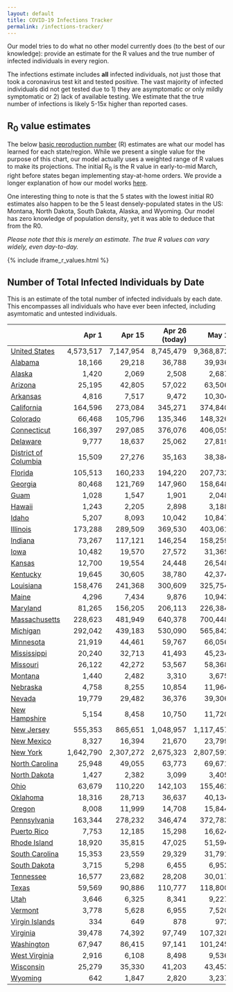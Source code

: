 ```yaml
---
layout: default
title: COVID-19 Infections Tracker
permalink: /infections-tracker/
---
```


Our model tries to do what no other model currently does (to the best of our knowledge): provide an estimate for the R values and the true number of infected individuals in every region.

The infections estimate includes **all** infected individuals, not just those that took a coronavirus test kit and tested positive. The vast majority of infected individuals did not get tested due to 1) they are asymptomatic or only mildly symptomatic or 2) lack of available testing. We estimate that the true number of infections is likely 5-15x higher than reported cases.

## R<sub>0</sub> value estimates

The below [basic reproduction number](https://en.wikipedia.org/wiki/Basic_reproduction_number) (R) estimates are what our model has learned for each state/region. While we present a single value for the purpose of this chart, our model actually uses a weighted range of R values to make its projections. The initial R<sub>0</sub> is the R value in early-to-mid March, right before states began implementing stay-at-home orders. We provide a longer explanation of how our model works [here](/model-details).

One interesting thing to note is that the 5 states with the lowest initial R0 estimates also happen to be the 5 least densely-populated states in the US: Montana, North Dakota, South Dakota, Alaska, and Wyoming. Our model has zero knowledge of population density, yet it was able to deduce that from the R0.

*Please note that this is merely an estimate. The true R values can vary widely, even day-to-day.*

{% include iframe_r_values.html %}

## Number of Total Infected Individuals by Date
This is an estimate of the total number of infected individuals by each date. This encompasses all individuals who have ever been infected, including asymtomatic and untested individuals.

|                                |     Apr 1 |    Apr 15 |   Apr 26 (today) |     May 1 |    May 15 |   Jun 1 |   Jun 15 |   Jul 1 |    Jul 15 |     Aug 1 |
|--------------------------------|----------:|----------:|-----------------:|----------:|----------:|--------:|---------:|--------:|----------:|----------:|
| [United States](/us)           | 4,573,517 | 7,147,954 |        8,745,479 | 9,368,872 | 10,844,101 | 12,223,646 | 13,285,654 | 14,569,572 | 15,808,610 | 17,540,250 |
| [Alabama](/us-al)              |    18,166 |    29,218 |           36,788 |    39,936 |     47,828 |     55,654 |     61,603 |     68,065 |     73,469 |     80,191 |
| [Alaska](/us-ak)               |     1,420 |     2,069 |            2,508 |     2,687 |      3,117 |      3,498 |      3,718 |      3,845 |      3,883 |      3,901 |
| [Arizona](/us-az)              |    25,195 |    42,805 |           57,022 |    63,506 |     81,482 |    102,496 |    122,076 |    149,737 |    180,525 |    230,134 |
| [Arkansas](/us-ar)             |     4,816 |     7,517 |            9,472 |    10,304 |     12,422 |     14,538 |     16,113 |     17,735 |     19,019 |     20,582 |
| [California](/us-ca)           |   164,596 |   273,084 |          345,271 |   374,840 |    449,039 |    526,144 |    593,658 |    688,219 |    794,698 |    969,292 |
| [Colorado](/us-co)             |    66,468 |   105,796 |          135,346 |   148,326 |    182,995 |    221,518 |    256,024 |    303,246 |    353,543 |    428,631 |
| [Connecticut](/us-ct)          |   166,397 |   297,085 |          376,076 |   406,055 |    473,976 |    531,726 |    571,036 |    612,054 |    644,818 |    680,730 |
| [Delaware](/us-de)             |     9,777 |    18,637 |           25,062 |    27,819 |     35,011 |     42,712 |     49,295 |     57,762 |     66,159 |     77,773 |
| [District of Columbia](/us-dc) |    15,509 |    27,276 |           35,163 |    38,384 |     46,328 |     54,090 |     60,119 |     67,132 |     73,351 |     80,934 |
| [Florida](/us-fl)              |   105,513 |   160,233 |          194,220 |   207,732 |    240,724 |    273,705 |    301,426 |    338,580 |    378,824 |    442,629 |
| [Georgia](/us-ga)              |    80,468 |   121,769 |          147,960 |   158,648 |    190,082 |    232,883 |    274,090 |    330,417 |    389,809 |    475,207 |
| [Guam](/us-gu)                 |     1,028 |     1,547 |            1,901 |     2,048 |      2,411 |      2,756 |      2,996 |      3,216 |      3,367 |      3,524 |
| [Hawaii](/us-hi)               |     1,243 |     2,205 |            2,898 |     3,188 |      3,906 |      4,579 |      5,021 |      5,371 |      5,549 |      5,684 |
| [Idaho](/us-id)                |     5,207 |     8,093 |           10,042 |    10,847 |     12,843 |     14,765 |     16,133 |     17,446 |     18,385 |     19,404 |
| [Illinois](/us-il)             |   173,288 |   289,509 |          369,530 |   403,061 |    488,762 |    578,917 |    656,779 |    761,257 |    870,934 |  1,032,452 |
| [Indiana](/us-in)              |    73,267 |   117,121 |          146,254 |   158,259 |    188,493 |    219,699 |    246,168 |    281,071 |    317,401 |    371,228 |
| [Iowa](/us-ia)                 |    10,482 |    19,570 |           27,572 |    31,365 |     42,232 |     55,406 |     67,937 |     85,739 |    105,451 |    136,794 |
| [Kansas](/us-ks)               |    12,700 |    19,554 |           24,448 |    26,548 |     32,052 |     38,021 |     43,210 |     50,089 |     57,402 |     68,844 |
| [Kentucky](/us-ky)             |    19,645 |    30,605 |           38,780 |    42,374 |     52,027 |     62,911 |     72,848 |     86,798 |    102,336 |    127,477 |
| [Louisiana](/us-la)            |   158,476 |   241,368 |          300,609 |   325,754 |    390,026 |    455,912 |    509,502 |    575,106 |    636,481 |    715,069 |
| [Maine](/us-me)                |     4,296 |     7,434 |            9,876 |    10,943 |     13,710 |     16,522 |     18,631 |     20,791 |     22,440 |     24,318 |
| [Maryland](/us-md)             |    81,265 |   156,205 |          206,113 |   226,384 |    276,495 |    326,617 |    367,827 |    420,459 |    472,775 |    545,047 |
| [Massachusetts](/us-ma)        |   228,623 |   481,949 |          640,378 |   700,448 |    835,842 |    949,765 |  1,026,353 |  1,105,080 |  1,166,814 |  1,233,175 |
| [Michigan](/us-mi)             |   292,042 |   439,183 |          530,090 |   565,842 |    650,990 |    730,526 |    790,197 |    858,018 |    917,782 |    991,734 |
| [Minnesota](/us-mn)            |    21,919 |    44,461 |           59,767 |    66,056 |     81,902 |     98,451 |    112,880 |    132,725 |    154,474 |    188,862 |
| [Mississippi](/us-ms)          |    20,240 |    32,713 |           41,493 |    45,234 |     54,972 |     65,494 |     74,741 |     87,263 |    100,673 |    121,371 |
| [Missouri](/us-mo)             |    26,122 |    42,272 |           53,567 |    58,368 |     70,865 |     84,431 |     96,509 |    113,225 |    131,660 |    161,295 |
| [Montana](/us-mt)              |     1,440 |     2,482 |            3,310 |     3,675 |      4,628 |      5,601 |      6,325 |      7,050 |      7,589 |      8,198 |
| [Nebraska](/us-ne)             |     4,758 |     8,255 |           10,854 |    11,964 |     14,784 |     17,569 |     19,592 |     21,568 |     22,959 |     24,372 |
| [Nevada](/us-nv)               |    19,779 |    29,482 |           36,376 |    39,306 |     46,825 |     54,590 |     60,857 |     68,341 |     75,342 |     84,895 |
| [New Hampshire](/us-nh)        |     5,154 |     8,458 |           10,750 |    11,720 |     14,222 |     16,880 |     19,153 |     22,118 |     25,197 |     29,912 |
| [New Jersey](/us-nj)           |   555,353 |   865,651 |        1,048,957 | 1,117,457 |  1,269,307 |  1,393,527 |  1,475,381 |  1,559,795 |  1,627,427 |  1,702,647 |
| [New Mexico](/us-nm)           |     8,327 |    16,394 |           21,670 |    23,799 |     29,043 |     34,258 |     38,458 |     43,618 |     48,603 |     55,610 |
| [New York](/us-ny)             | 1,642,790 | 2,307,272 |        2,675,323 | 2,807,591 |  3,088,458 |  3,302,604 |  3,433,770 |  3,559,598 |  3,653,785 |  3,753,155 |
| [North Carolina](/us-nc)       |    25,948 |    49,055 |           63,773 |    69,671 |     84,188 |     98,824 |    111,079 |    127,178 |    144,207 |    170,844 |
| [North Dakota](/us-nd)         |     1,427 |     2,382 |            3,099 |     3,405 |      4,181 |      4,934 |      5,452 |      5,903 |      6,178 |      6,431 |
| [Ohio](/us-oh)                 |    63,679 |   110,220 |          142,103 |   155,461 |    189,763 |    226,337 |    258,384 |    301,999 |    349,133 |    422,751 |
| [Oklahoma](/us-ok)             |    18,316 |    28,713 |           36,637 |    40,134 |     49,480 |     59,775 |     68,734 |     80,456 |     92,598 |    111,032 |
| [Oregon](/us-or)               |     8,008 |    11,999 |           14,708 |    15,844 |     18,765 |     21,880 |     24,602 |     28,300 |     32,364 |     39,020 |
| [Pennsylvania](/us-pa)         |   163,344 |   278,232 |          346,474 |   372,783 |    434,846 |    493,468 |    539,898 |    598,205 |    656,313 |    738,676 |
| [Puerto Rico](/us-pr)          |     7,753 |    12,185 |           15,298 |    16,624 |     20,079 |     23,813 |     27,090 |     31,531 |     36,373 |     44,226 |
| [Rhode Island](/us-ri)         |    18,920 |    35,815 |           47,025 |    51,594 |     62,876 |     73,924 |     82,403 |     91,905 |     99,937 |    109,378 |
| [South Carolina](/us-sc)       |    15,353 |    23,559 |           29,329 |    31,791 |     38,219 |     45,207 |     51,397 |     59,885 |     69,232 |     84,402 |
| [South Dakota](/us-sd)         |     3,715 |     5,298 |            6,455 |     6,952 |      8,237 |      9,562 |     10,604 |     11,788 |     12,855 |     14,295 |
| [Tennessee](/us-tn)            |    16,577 |    23,682 |           28,208 |    30,017 |     34,362 |     38,378 |     41,146 |     43,730 |     45,532 |     47,448 |
| [Texas](/us-tx)                |    59,569 |    90,886 |          110,777 |   118,800 |    138,636 |    158,679 |    175,417 |    197,349 |    220,662 |    257,674 |
| [Utah](/us-ut)                 |     3,646 |     6,325 |            8,341 |     9,227 |     11,604 |     14,266 |     16,654 |     19,919 |     23,506 |     29,395 |
| [Vermont](/us-vt)              |     3,778 |     5,628 |            6,955 |     7,520 |      8,967 |     10,439 |     11,582 |     12,854 |     13,958 |     15,382 |
| [Virgin Islands](/us-vi)       |       334 |       649 |              878 |       972 |      1,205 |      1,418 |      1,550 |      1,641 |      1,674 |      1,690 |
| [Virginia](/us-va)             |    39,478 |    74,392 |           97,749 |   107,328 |    131,428 |    156,549 |    178,470 |    208,770 |    242,188 |    295,290 |
| [Washington](/us-wa)           |    67,947 |    86,415 |           97,141 |   101,245 |    110,805 |    119,510 |    125,902 |    133,099 |    139,645 |    148,449 |
| [West Virginia](/us-wv)        |     2,916 |     6,108 |            8,498 |     9,536 |     12,282 |     15,285 |     17,896 |     21,320 |     24,890 |     30,435 |
| [Wisconsin](/us-wi)            |    25,279 |    35,330 |           41,203 |    43,453 |     48,686 |     53,412 |     56,780 |     60,319 |     63,278 |     67,043 |
| [Wyoming](/us-wy)              |       642 |     1,847 |            2,820 |     3,237 |      4,279 |      5,259 |      5,887 |      6,350 |      6,533 |      6,633 |
